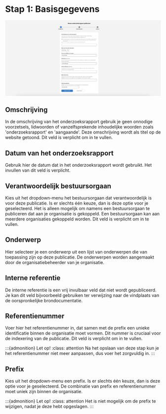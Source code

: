 # Stap 1: Basisgegevens

![Afbeelding toont de eerste stap van de uploadstraat van de balie waar alle basisgegevens van de publicatie worden ingevuld](img/onderzoeksrapport_1.png)

## Omschrijving

In de omschrijving van het onderzoeksrapport gebruik je geen onnodige voorzetsels, lidwoorden of vanzelfsprekende inhoudelijke
woorden zoals 'onderzoeksrapport' en 'aangaande'. Deze omschrijving wordt als titel op de website getoond. Dit veld is verplicht
om in te vullen.

## Datum van het onderzoeksrapport

Gebruik hier de datum dat in het onderzoeksrapport wordt gebruikt. Het invullen van dit veld is verplicht.

## Verantwoordelijk bestuursorgaan

Kies uit het dropdown-menu het bestuursorgaan dat verantwoordelijk is voor deze publicatie. Is er slechts één keuze, dan is
deze optie voor je geselecteerd. Het is alleen mogelijk om namens een bestuursorgaan te publiceren dat aan je organisatie is
gekoppeld. Een bestuursorgaan kan aan meerdere organisaties gekoppeld worden. Dit veld is verplicht om in te vullen.

## Onderwerp

Hier selecteer je een onderwerp uit een lijst van onderwerpen die van toepassing zijn op deze publicatie. De onderwerpen worden
aangemaakt door de organisatiebeheerder van je organisatie.

## Interne referentie

De interne referentie is een vrij invulbaar veld dat niet wordt gepubliceerd. Je kan dit veld bijvoorbeeld gebruiken ter verwijzing
naar de vindplaats van de oorspronkelijke brondocumentatie.

## Referentienummer

Voer hier het referentienummer in, dat samen met de prefix een unieke identificatie binnen de organisatie moet vormen. Dit nummer
is cruciaal voor de indexering van de publicatie. Dit veld is verplicht om in te vullen.

:::{admonition} Let op!
:class: attention
Na het opslaan van deze stap kun je het referentienummer niet meer aanpassen, dus voer het zorgvuldig in.
:::

## Prefix

Kies uit het dropdown-menu een prefix. Is er slechts één keuze, dan is deze optie voor je geselecteerd. De combinatie van prefix
en referentienummer moet uniek zijn binnen de organisatie.

:::{admonition} Let op!
:class: attention
Het is niet mogelijk om de prefix te wijzigen, nadat je deze hebt opgeslagen.
:::

